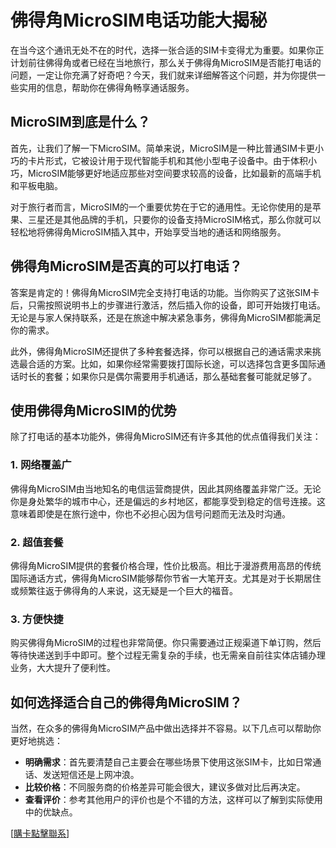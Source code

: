 # 佛得角MicroSIM电话功能大揭秘

在当今这个通讯无处不在的时代，选择一张合适的SIM卡变得尤为重要。如果你正计划前往佛得角或者已经在当地旅行，那么关于佛得角MicroSIM是否能打电话的问题，一定让你充满了好奇吧？今天，我们就来详细解答这个问题，并为你提供一些实用的信息，帮助你在佛得角畅享通话服务。

## MicroSIM到底是什么？

首先，让我们了解一下MicroSIM。简单来说，MicroSIM是一种比普通SIM卡更小巧的卡片形式，它被设计用于现代智能手机和其他小型电子设备中。由于体积小巧，MicroSIM能够更好地适应那些对空间要求较高的设备，比如最新的高端手机和平板电脑。

对于旅行者而言，MicroSIM的一个重要优势在于它的通用性。无论你使用的是苹果、三星还是其他品牌的手机，只要你的设备支持MicroSIM格式，那么你就可以轻松地将佛得角MicroSIM插入其中，开始享受当地的通话和网络服务。

## 佛得角MicroSIM是否真的可以打电话？

答案是肯定的！佛得角MicroSIM完全支持打电话的功能。当你购买了这张SIM卡后，只需按照说明书上的步骤进行激活，然后插入你的设备，即可开始拨打电话。无论是与家人保持联系，还是在旅途中解决紧急事务，佛得角MicroSIM都能满足你的需求。

此外，佛得角MicroSIM还提供了多种套餐选择，你可以根据自己的通话需求来挑选最合适的方案。比如，如果你经常需要拨打国际长途，可以选择包含更多国际通话时长的套餐；如果你只是偶尔需要用手机通话，那么基础套餐可能就足够了。

## 使用佛得角MicroSIM的优势

除了打电话的基本功能外，佛得角MicroSIM还有许多其他的优点值得我们关注：

### 1. 网络覆盖广

佛得角MicroSIM由当地知名的电信运营商提供，因此其网络覆盖非常广泛。无论你是身处繁华的城市中心，还是偏远的乡村地区，都能享受到稳定的信号连接。这意味着即使是在旅行途中，你也不必担心因为信号问题而无法及时沟通。

### 2. 超值套餐

佛得角MicroSIM提供的套餐价格合理，性价比极高。相比于漫游费用高昂的传统国际通话方式，佛得角MicroSIM能够帮你节省一大笔开支。尤其是对于长期居住或频繁往返于佛得角的人来说，这无疑是一个巨大的福音。

### 3. 方便快捷

购买佛得角MicroSIM的过程也非常简便。你只需要通过正规渠道下单订购，然后等待快递送到手中即可。整个过程无需复杂的手续，也无需亲自前往实体店铺办理业务，大大提升了便利性。

## 如何选择适合自己的佛得角MicroSIM？

当然，在众多的佛得角MicroSIM产品中做出选择并不容易。以下几点可以帮助你更好地挑选：

- **明确需求**：首先要清楚自己主要会在哪些场景下使用这张SIM卡，比如日常通话、发送短信还是上网冲浪。
- **比较价格**：不同服务商的价格差异可能会很大，建议多做对比后再决定。
- **查看评价**：参考其他用户的评价也是个不错的方法，这样可以了解到实际使用中的优缺点。

[[購卡點擊聯系](https://t.me/s/esim1088)]